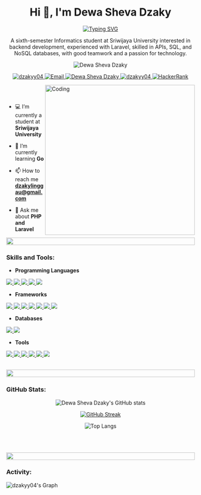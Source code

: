 <h1 align="center">Hi 👋, I'm Dewa Sheva Dzaky</h1>
<div align="center">
<a href="https://git.io/typing-svg"><img src="https://readme-typing-svg.demolab.com?font=Fira+Code&pause=1000&center=true&random=false&width=435&lines=Hello+world%2C+I'm+Dzaky;Junior+Backend+Developer;Undergraduate+Informatics+Student" alt="Typing SVG" /></a>
</div>

<p align="center">A sixth-semester Informatics student at Sriwijaya University interested in backend development, experienced with Laravel, skilled in APIs, SQL, and NoSQL databases, with good teamwork and a passion for technology.️</p>
<p align="center"> 
 <img src="https://komarev.com/ghpvc/?username=dzakyy04&label=Profile%20views&color=0e75b6&style=flat" alt="Dewa Sheva Dzaky" /> 
</p>

<div align="center">
<p align="center">
  <!--Portfolio-->
  <a href="https://www.canva.com/design/DAGG4tw1hcY/9-uuUw3PAanWs3vZ-eoA_w/view" target="_blank">
    <img src="https://img.shields.io/badge/Portfolio-DC143C?style=for-the-badge&logo=medium&logoColor=white" alt="dzakyy04" />
  </a>
  <!--Email-->
  <a href="mailto:dzakylinggau@gmail.com" target="_blank">
    <img src="https://img.shields.io/badge/Email-D14836?style=for-the-badge&logo=gmail&logoColor=white" alt="Email" />
  </a>
  <!--LinkedIn-->
  <a href="https://www.linkedin.com/in/dewa-sheva-dzaky/" target="_blank">
    <img src="https://img.shields.io/badge/LinkedIn-0077B5?style=for-the-badge&logo=linkedin&logoColor=white" alt="Dewa Sheva Dzaky" />
  </a>
  <!--Instagram-->
  <a href="https://www.instagram.com/dzaa.kyyy" target="_blank">
    <img src="https://img.shields.io/badge/Instagram-fe4164?style=for-the-badge&logo=instagram&logoColor=white" alt="dzakyy04" />
  </a>
  <!--HackerRank-->
  <a href="https://www.hackerrank.com/profile/dzakylinggau" target="_blank">
    <img src="https://img.shields.io/badge/HackerRank-2EC866?style=for-the-badge&logo=hackerrank&logoColor=white" alt="HackerRank" />
  </a>
</p>
</div>


<img align="right" alt="Coding" width="400" src="https://user-images.githubusercontent.com/74038190/229223263-cf2e4b07-2615-4f87-9c38-e37600f8381a.gif">
<br><br>

- 💻 I’m currently a student at **Sriwijaya University**

- 🌱 I’m currently learning **Go**

- 📫 How to reach me **dzakylinggau@gmail.com**

- 💬 Ask me about **PHP and Laravel**

<img src="https://i.imgur.com/dBaSKWF.gif" height="20" width="100%">

<h3 align="left">Skills and Tools:</h3>

- **Programming Languages**
<p align="left">
  <a href="https://simpleicons.org">
    <img src="https://img.shields.io/badge/PHP-777BB4?style=for-the-badge&logo=php&logoColor=white" />
  </a>
  <a href="https://simpleicons.org">
    <img src="https://img.shields.io/badge/JavaScript-F7DF1E?style=for-the-badge&logo=javascript&logoColor=black" />
  </a>
  <a href="https://simpleicons.org">
    <img src="https://img.shields.io/badge/Python-3776AB?style=for-the-badge&logo=python&logoColor=white" />
  </a>
  <a href="https://simpleicons.org">
    <img src="https://img.shields.io/badge/Java-007396?style=for-the-badge&logo=java&logoColor=white" />
  </a>
  <a href="https://simpleicons.org">
    <img src="https://img.shields.io/badge/Go-00ADD8?style=for-the-badge&logo=go&logoColor=white" />
  </a>
</p>

- **Frameworks**
<p align="left">
  <a href="https://simpleicons.org">
    <img src="https://img.shields.io/badge/Laravel-FF2D20?style=for-the-badge&logo=laravel&logoColor=white" />
  </a>
  <a href="https://simpleicons.org">
    <img src="https://img.shields.io/badge/CodeIgniter-EF4223?style=for-the-badge&logo=codeigniter&logoColor=white" />
  </a>
  <a href="https://simpleicons.org">
    <img src="https://img.shields.io/badge/Fiber-00ADD8?style=for-the-badge&logo=fiber&logoColor=white" />
  <a href="https://simpleicons.org">
    <img src="https://img.shields.io/badge/Flask-000000?style=for-the-badge&logo=flask&logoColor=white" />
  </a>
  <a href="https://simpleicons.org">
    <img src="https://img.shields.io/badge/Hapi.js-000000?style=for-the-badge&logo=hapi&logoColor=white" />
  </a>
  <a href="https://simpleicons.org">
    <img src="https://img.shields.io/badge/Bootstrap-563D7C?style=for-the-badge&logo=bootstrap&logoColor=white" />
  </a>
  <a href="https://simpleicons.org">
    <img src="https://img.shields.io/badge/Tailwind_CSS-38B2AC?style=for-the-badge&logo=tailwind-css&logoColor=white" />
  </a>
</p>

- **Databases**
<p align="left">
  <a href="https://simpleicons.org">
    <img src="https://img.shields.io/badge/MySQL-4479A1?style=for-the-badge&logo=mysql&logoColor=white" />
  </a>
  <a href="https://simpleicons.org">
    <img src="https://img.shields.io/badge/Firebase-FFCA28?style=for-the-badge&logo=firebase&logoColor=black" />
  </a>
</p>

- **Tools**
<p align="left">
  <a href="https://simpleicons.org">
    <img src="https://img.shields.io/badge/VS_Code-007ACC?style=for-the-badge&logo=visual-studio-code&logoColor=white" />
  </a>
  <a href="https://simpleicons.org">
    <img src="https://img.shields.io/badge/Git-F05032?style=for-the-badge&logo=git&logoColor=white" />
  </a>
  <a href="https://simpleicons.org">
    <img src="https://img.shields.io/badge/GitHub-181717?style=for-the-badge&logo=github&logoColor=white" />
  </a>
  <a href="https://simpleicons.org">
    <img src="https://img.shields.io/badge/Postman-FF6C37?style=for-the-badge&logo=postman&logoColor=white" />
  </a>
  <a href="https://simpleicons.org">
    <img src="https://img.shields.io/badge/Google_Cloud-4285F4?style=for-the-badge&logo=google-cloud&logoColor=white" />
  </a>
  <a href="https://simpleicons.org">
    <img src="https://img.shields.io/badge/Google_Colab-F9AB00?style=for-the-badge&logo=google-colab&logoColor=white" />
  </a>
</p>

<br/>

<img src="https://i.imgur.com/dBaSKWF.gif" height="20" width="100%">

 <br>

<h3 align="left">GitHub Stats:</h3>
<div align="center">
 
![Dewa Sheva Dzaky's GitHub stats](https://github-readme-stats.vercel.app/api?username=dzakyy04&theme=midnight-purple&show_icons=true&show=reviews,prs_merged,prs_merged_percentage&hide=contribs,issues)

[![GitHub Streak](https://streak-stats.demolab.com/?user=dzakyy04&theme=midnight-purple)](https://git.io/streak-stats)

![Top Langs](https://github-readme-stats.vercel.app/api/top-langs/?username=dzakyy04&size_weight=0.5&count_weight=0.5&hide=html,css&theme=midnight-purple)

</div>

<br><br>

<img src="https://i.imgur.com/dBaSKWF.gif" height="20" width="100%">

<h3 align="left">Activity:</h3>

![dzakyy04's Graph](https://github-readme-activity-graph.vercel.app/graph?username=dzakyy04&custom_title=Dewa%20Sheva%20Dzaky's%20GitHub%20Activity%20Graph&bg_color=0D1117&color=7F3FBF&line=7F3FBF&point=7F3FBF&area_color=FFFFFF&title_color=FFFFFF&area=true)
